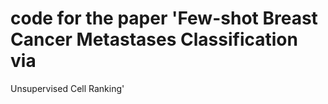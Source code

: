 # code for the paper 'Few-shot Breast Cancer Metastases Classification via
Unsupervised Cell Ranking'
